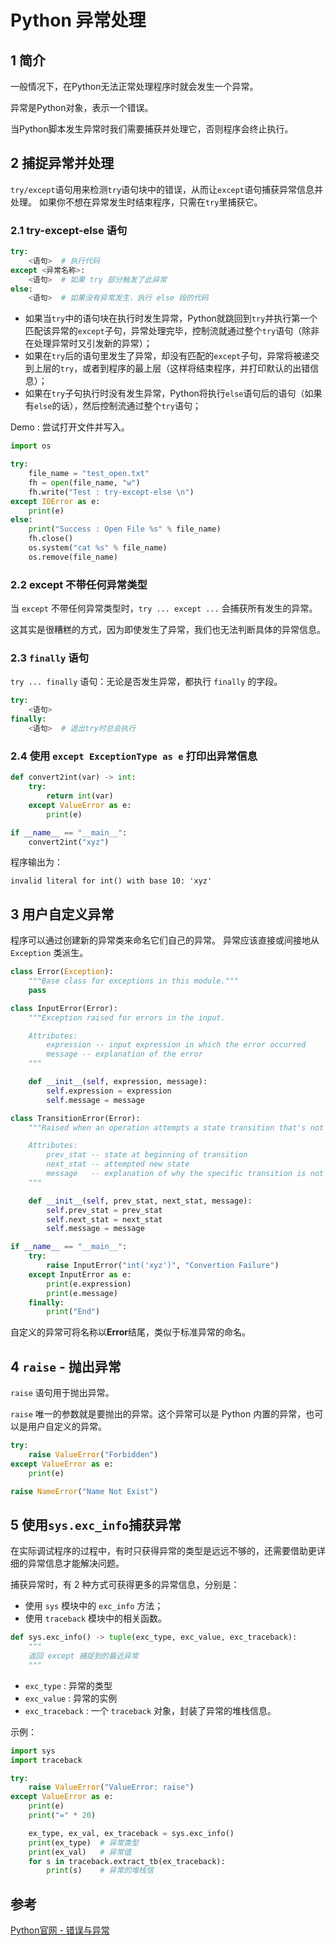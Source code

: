 # Python 异常处理

## 1 简介

一般情况下，在Python无法正常处理程序时就会发生一个异常。

异常是Python对象，表示一个错误。

当Python脚本发生异常时我们需要捕获并处理它，否则程序会终止执行。

## 2 捕捉异常并处理

`try/except`语句用来检测`try`语句块中的错误，从而让`except`语句捕获异常信息并处理。
如果你不想在异常发生时结束程序，只需在`try`里捕获它。

### 2.1 try-except-else 语句

```python
try:
    <语句>  # 执行代码
except <异常名称>:
    <语句>  # 如果 try 部分触发了此异常
else:
    <语句>  # 如果没有异常发生，执行 else 段的代码
```

* 如果当`try`中的语句块在执行时发生异常，Python就跳回到`try`并执行第一个匹配该异常的`except`子句，异常处理完毕，控制流就通过整个`try`语句（除非在处理异常时又引发新的异常）；
* 如果在`try`后的语句里发生了异常，却没有匹配的`except`子句，异常将被递交到上层的`try`，或者到程序的最上层（这样将结束程序，并打印默认的出错信息）；
* 如果在`try`子句执行时没有发生异常，Python将执行`else`语句后的语句（如果有`else`的话），然后控制流通过整个`try`语句；

Demo : 尝试打开文件并写入。

```python
import os

try:
    file_name = "test_open.txt"
    fh = open(file_name, "w")
    fh.write("Test : try-except-else \n")
except IOError as e:
    print(e)
else:
    print("Success : Open File %s" % file_name)
    fh.close()
    os.system("cat %s" % file_name)
    os.remove(file_name)
```

### 2.2 except 不带任何异常类型

当 `except` 不带任何异常类型时，`try ... except ...` 会捕获所有发生的异常。

这其实是很糟糕的方式，因为即使发生了异常，我们也无法判断具体的异常信息。

### 2.3 `finally` 语句

`try ... finally` 语句：无论是否发生异常，都执行 `finally` 的字段。

```python
try:
    <语句>
finally:
    <语句>  # 退出try时总会执行
```

### 2.4 使用 `except ExceptionType as e` 打印出异常信息

```python
def convert2int(var) -> int:
    try:
        return int(var)
    except ValueError as e:
        print(e)

if __name__ == "__main__":
    convert2int("xyz")
```

程序输出为：

```shell
invalid literal for int() with base 10: 'xyz'
```

## 3 用户自定义异常

程序可以通过创建新的异常类来命名它们自己的异常。
异常应该直接或间接地从 `Exception` 类派生。

```python
class Error(Exception):
    """Base class for exceptions in this module."""
    pass

class InputError(Error):
    """Exception raised for errors in the input.

    Attributes:
        expression -- input expression in which the error occurred
        message -- explanation of the error
    """

    def __init__(self, expression, message):
        self.expression = expression
        self.message = message

class TransitionError(Error):
    """Raised when an operation attempts a state transition that's not allowed.

    Attributes:
        prev_stat -- state at beginning of transition
        next_stat -- attempted new state
        message   -- explanation of why the specific transition is not allowed
    """

    def __init__(self, prev_stat, next_stat, message):
        self.prev_stat = prev_stat
        self.next_stat = next_stat
        self.message = message

if __name__ == "__main__":
    try:
        raise InputError("int('xyz')", "Convertion Failure")
    except InputError as e:
        print(e.expression)
        print(e.message)
    finally:
        print("End")
```

自定义的异常可将名称以**Error**结尾，类似于标准异常的命名。

## 4 `raise` - 抛出异常

`raise` 语句用于抛出异常。

`raise` 唯一的参数就是要抛出的异常。这个异常可以是 Python 内置的异常，也可以是用户自定义的异常。

```python
try:
    raise ValueError("Forbidden")
except ValueError as e:
    print(e)

raise NameError("Name Not Exist")
```

## 5 使用`sys.exc_info`捕获异常

在实际调试程序的过程中，有时只获得异常的类型是远远不够的，还需要借助更详细的异常信息才能解决问题。

捕获异常时，有 2 种方式可获得更多的异常信息，分别是：

* 使用 `sys` 模块中的 `exc_info` 方法；
* 使用 `traceback` 模块中的相关函数。

```python
def sys.exc_info() -> tuple(exc_type, exc_value, exc_traceback):
    """
    返回 except 捕捉到的最近异常
    """
```

* `exc_type` : 异常的类型
* `exc_value` : 异常的实例
* `exc_traceback` : 一个 `traceback` 对象，封装了异常的堆栈信息。

示例：

```python
import sys
import traceback

try:
    raise ValueError("ValueError: raise")
except ValueError as e:
    print(e)
    print("=" * 20)

    ex_type, ex_val, ex_traceback = sys.exc_info()
    print(ex_type)  # 异常类型
    print(ex_val)   # 异常值
    for s in traceback.extract_tb(ex_traceback):
        print(s)    # 异常的堆栈信
```

## 参考

[Python官网 - 错误与异常](https://docs.python.org/zh-cn/3.6/tutorial/errors.html)
